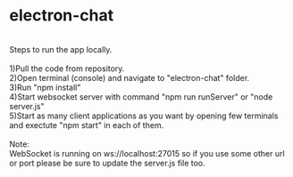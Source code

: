 # electron-chat
<br>
Steps to run the app locally.
<br><br>
1)Pull the code from repository.<br>
2)Open terminal (console) and navigate to "electron-chat" folder.<br>
3)Run "npm install"<br>
4)Start websocket server with command "npm run runServer" or "node server.js"<br>
5)Start as many client applications as you want by opening few terminals and exectute "npm start" in each of them.<br>
<br>
Note:<br>
WebSocket is running on ws://localhost:27015 so if you use some other url or port please be sure to update the server.js file too.
